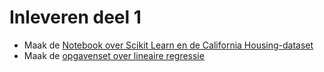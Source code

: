 # Inleveren deel 1

* Maak de [Notebook over Scikit Learn en de California Housing-dataset](opgaven/opgave1-1.ipynb)
* Maak de [opgavenset over lineaire regressie](opgaven/opgave1-2.md)
